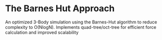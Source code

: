 # The Barnes Hut Approach
An optimized 3-Body simulation using the Barnes-Hut algorithm to reduce complexity to O(NlogN). Implements quad-tree/oct-tree for efficient force calculation and improved scalability

